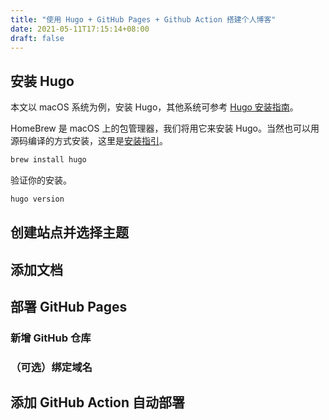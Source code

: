 ```yaml
---
title: "使用 Hugo + GitHub Pages + Github Action 搭建个人博客"
date: 2021-05-11T17:15:14+08:00
draft: false
---
```


## 安装 Hugo

本文以 macOS 系统为例，安装 Hugo，其他系统可参考 [Hugo 安装指南](https://gohugo.io/getting-started/installing)。

HomeBrew 是 macOS 上的包管理器，我们将用它来安装 Hugo。当然也可以用源码编译的方式安装，这里是[安装指引](https://gohugo.io/getting-started/installing#build-from-source-on-mac)。

```bash
brew install hugo
```

验证你的安装。

```bash
hugo version
```

## 创建站点并选择主题

## 添加文档

## 部署 GitHub Pages

### 新增 GitHub 仓库


### （可选）绑定域名


## 添加 GitHub Action 自动部署
